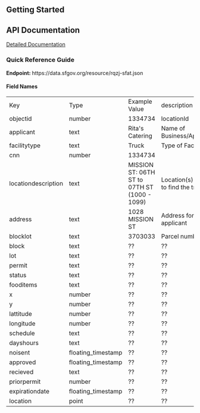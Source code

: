 <h2> Getting Started </h2>

<h2> API Documentation </h2>
<a target="_blank" href="https://dev.socrata.com/foundry/data.sfgov.org/rqzj-sfat">Detailed Documentation</a>

<h3>Quick Reference Guide</h3>
<b>Endpoint: </b> https://data.sfgov.org/resource/rqzj-sfat.json
<h4>Field Names</h4>
<table style="width: 100%;">
<tbody>
  <tr>
    <td>Key</td>
    <td>Type</td>
    <td>Example Value</td>
    <td>description</td>
  </tr>
  <tr>
    <td>objectid</td>
    <td>number</td>
    <td>1334734</td>
    <td>locationId</td>
  </tr>
  <tr>
    <td>applicant</td>
    <td>text</td>
    <td>Rita's Catering</td>
    <td>Name of Business/Applicant</td>
  </tr>
  <tr>
    <td>facilitytype</td>
    <td>text</td>
    <td>Truck</td>
    <td>Type of Facility</td>
  </tr>
  <tr>
    <td>cnn</td>
    <td>number</td>
    <td>1334734</td>
    <td></td>
  </tr>
  <tr>
    <td>locationdescription</td>
    <td>text</td>
    <td>MISSION ST: 06TH ST to 07TH ST (1000 - 1099)</td>
    <td>Location(s) where to find the truck</td>
  </tr>
  <tr>
    <td>address</td>
    <td>text</td>
    <td>1028 MISSION ST</td>
    <td>Address for applicant</td>
  </tr>
  <tr>
    <td>blocklot</td>
    <td>text</td>
    <td>3703033</td>
    <td>Parcel number</td>
  </tr>
  <tr>
    <td>block</td>
    <td>text</td>
    <td>??</td>
    <td>??</td>
  </tr>
  <tr>
    <td>lot</td>
    <td>text</td>
    <td>??</td>
    <td>??</td>
  </tr>
  <tr>
    <td>permit</td>
    <td>text</td>
    <td>??</td>
    <td>??</td>
  </tr>
  <tr>
    <td>status</td>
    <td>text</td>
    <td>??</td>
    <td>??</td>
  </tr>
  <tr>
    <td>fooditems</td>
    <td>text</td>
    <td>??</td>
    <td>??</td>
  </tr>
  <tr>
    <td>x</td>
    <td>number</td>
    <td>??</td>
    <td>??</td>
  </tr>
  <tr>
    <td>y</td>
    <td>number</td>
    <td>??</td>
    <td>??</td>
  </tr>
  <tr>
    <td>lattitude</td>
    <td>number</td>
    <td>??</td>
    <td>??</td>
  </tr>
  <tr>
    <td>longitude</td>
    <td>number</td>
    <td>??</td>
    <td>??</td>
  </tr>
  <tr>
    <td>schedule</td>
    <td>text</td>
    <td>??</td>
    <td>??</td>
  </tr>
  <tr>
    <td>dayshours</td>
    <td>text</td>
    <td>??</td>
    <td>??</td>
  </tr>
  <tr>
    <td>noisent</td>
    <td>floating_timestamp</td>
    <td>??</td>
    <td>??</td>
  </tr>
  <tr>
    <td>approved</td>
    <td>floating_timestamp</td>
    <td>??</td>
    <td>??</td>
  </tr>
  <tr>
    <td>recieved</td>
    <td>text</td>
    <td>??</td>
    <td>??</td>
  </tr>
  <tr>
    <td>priorpermit</td>
    <td>number</td>
    <td>??</td>
    <td>??</td>
  </tr>
  <tr>
    <td>expirationdate</td>
    <td>floating_timestamp</td>
    <td>??</td>
    <td>??</td>
  </tr>
  <tr>
    <td>location</td>
    <td>point</td>
    <td>??</td>
    <td>??</td>
  </tr>
</tbody>
</table>
